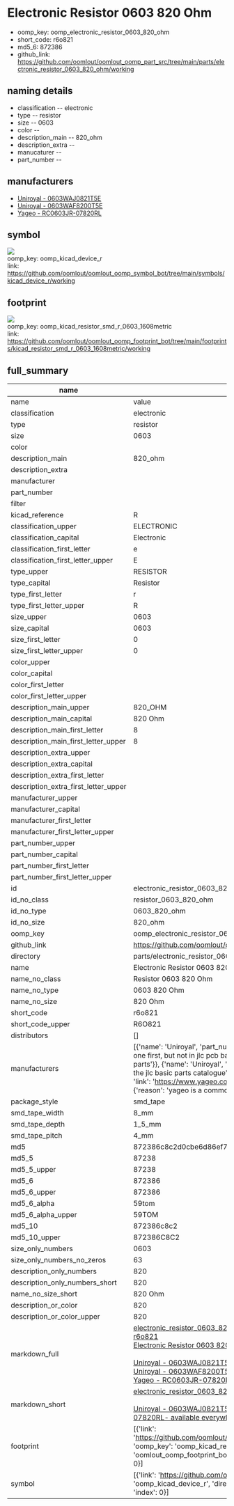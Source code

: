 # Electronic Resistor 0603 820 Ohm

  
* oomp_key: oomp_electronic_resistor_0603_820_ohm 
* short_code: r6o821
* md5_6: 872386  
* github_link: https://github.com/oomlout/oomlout_oomp_part_src/tree/main/parts/electronic_resistor_0603_820_ohm/working  
## naming details
* classification -- electronic
* type -- resistor
* size -- 0603
* color -- 
* description_main -- 820_ohm
* description_extra -- 
* manucaturer -- 
* part_number -- 


## manufacturers
* [Uniroyal - 0603WAJ0821T5E]()  
* [Uniroyal - 0603WAF8200T5E]()  
* [Yageo - RC0603JR-07820RL](https://www.yageo.com/en/Chart/Download/pdf/RC0603JR-07820RL)  

## symbol

![](symbol/{index}/working/working_600.png)  
oomp_key: oomp_kicad_device_r  
link: https://github.com/oomlout/oomlout_oomp_symbol_bot/tree/main/symbols/kicad_device_r/working  

## footprint

![](footprint/{index}/working/working_600.png)  
oomp_key: oomp_kicad_resistor_smd_r_0603_1608metric  
link: https://github.com/oomlout/oomlout_oomp_footprint_bot/tree/main/footprints/kicad_resistor_smd_r_0603_1608metric/working  

## full_summary
| name | value | 
| --- | --- | 
| name | value | 
| classification | electronic | 
| type | resistor | 
| size | 0603 | 
| color |  | 
| description_main | 820_ohm | 
| description_extra |  | 
| manufacturer |  | 
| part_number |  | 
| filter |  | 
| kicad_reference | R | 
| classification_upper | ELECTRONIC | 
| classification_capital | Electronic | 
| classification_first_letter | e | 
| classification_first_letter_upper | E | 
| type_upper | RESISTOR | 
| type_capital | Resistor | 
| type_first_letter | r | 
| type_first_letter_upper | R | 
| size_upper | 0603 | 
| size_capital | 0603 | 
| size_first_letter | 0 | 
| size_first_letter_upper | 0 | 
| color_upper |  | 
| color_capital |  | 
| color_first_letter |  | 
| color_first_letter_upper |  | 
| description_main_upper | 820_OHM | 
| description_main_capital | 820 Ohm | 
| description_main_first_letter | 8 | 
| description_main_first_letter_upper | 8 | 
| description_extra_upper |  | 
| description_extra_capital |  | 
| description_extra_first_letter |  | 
| description_extra_first_letter_upper |  | 
| manufacturer_upper |  | 
| manufacturer_capital |  | 
| manufacturer_first_letter |  | 
| manufacturer_first_letter_upper |  | 
| part_number_upper |  | 
| part_number_capital |  | 
| part_number_first_letter |  | 
| part_number_first_letter_upper |  | 
| id | electronic_resistor_0603_820_ohm | 
| id_no_class | resistor_0603_820_ohm | 
| id_no_type | 0603_820_ohm | 
| id_no_size | 820_ohm | 
| oomp_key | oomp_electronic_resistor_0603_820_ohm | 
| github_link | https://github.com/oomlout/oomlout_oomp_part_src/tree/main/parts/electronic_resistor_0603_820_ohm/working | 
| directory | parts/electronic_resistor_0603_820_ohm | 
| name | Electronic Resistor 0603 820 Ohm | 
| name_no_class | Resistor 0603 820 Ohm | 
| name_no_type | 0603 820 Ohm | 
| name_no_size | 820 Ohm | 
| short_code | r6o821 | 
| short_code_upper | R6O821 | 
| distributors | [] | 
| manufacturers | [{'name': 'Uniroyal', 'part_number': '0603WAJ0821T5E', 'link': '', 'id': 'manufacturer_uniroyal', 'note': {'reason': 'did this one first, but not in jlc pcb basic parts and 1 percent are and they are the same price', 'reason_short': 'not in jlc basic parts'}}, {'name': 'Uniroyal', 'part_number': '0603WAF8200T5E', 'link': '', 'id': 'manufacturer_uniroyal', 'note': {'reason': 'in the jlc basic parts catalogue', 'reason_short': 'jlc basic part'}}, {'name': 'Yageo', 'part_number': 'RC0603JR-07820RL', 'link': 'https://www.yageo.com/en/Chart/Download/pdf/RC0603JR-07820RL', 'id': 'manufacturer_yageo', 'note': {'reason': 'yageo is a commonly cross referenced part number', 'reason_short': 'available everywhere'}}] | 
| package_style | smd_tape | 
| smd_tape_width | 8_mm | 
| smd_tape_depth | 1_5_mm | 
| smd_tape_pitch | 4_mm | 
| md5 | 872386c8c2d0cbe6d86ef71cae501d24 | 
| md5_5 | 87238 | 
| md5_5_upper | 87238 | 
| md5_6 | 872386 | 
| md5_6_upper | 872386 | 
| md5_6_alpha | 59tom | 
| md5_6_alpha_upper | 59TOM | 
| md5_10 | 872386c8c2 | 
| md5_10_upper | 872386C8C2 | 
| size_only_numbers | 0603 | 
| size_only_numbers_no_zeros | 63 | 
| description_only_numbers | 820 | 
| description_only_numbers_short | 820 | 
| name_no_size_short | 820 Ohm | 
| description_or_color | 820 | 
| description_or_color_upper | 820 | 
| markdown_full | [electronic_resistor_0603_820_ohm](https://github.com/oomlout/oomlout_oomp_part_src/tree/main/parts/electronic_resistor_0603_820_ohm/working)<br>[r6o821](https://github.com/oomlout/oomlout_oomp_part_src/tree/main/parts/electronic_resistor_0603_820_ohm/working)<br>[Electronic Resistor 0603 820 Ohm](https://github.com/oomlout/oomlout_oomp_part_src/tree/main/parts/electronic_resistor_0603_820_ohm/working)<br><br>[Uniroyal - 0603WAJ0821T5E- not in jlc basic parts]() [(L)  ](https://www.lcsc.com/search?q=0603WAJ0821T5E)[(D)  ](https://www.digikey.com/en/products?keywords=0603WAJ0821T5E)[(M)  ](https://www.mouser.com/Search/Refine?Keyword=0603WAJ0821T5E)[(N)  ](https://www.newark.com/search?st=0603WAJ0821T5E)[(SZ)  ](https://so.szlcsc.com/global.html?k=0603WAJ0821T5E)<br>[Uniroyal - 0603WAF8200T5E- jlc basic part]() [(L)  ](https://www.lcsc.com/search?q=0603WAF8200T5E)[(D)  ](https://www.digikey.com/en/products?keywords=0603WAF8200T5E)[(M)  ](https://www.mouser.com/Search/Refine?Keyword=0603WAF8200T5E)[(N)  ](https://www.newark.com/search?st=0603WAF8200T5E)[(SZ)  ](https://so.szlcsc.com/global.html?k=0603WAF8200T5E)<br>[Yageo - RC0603JR-07820RL- available everywhere](https://www.yageo.com/en/Chart/Download/pdf/RC0603JR-07820RL) [(L)  ](https://www.lcsc.com/search?q=RC0603JR-07820RL)[(D)  ](https://www.digikey.com/en/products?keywords=RC0603JR-07820RL)[(M)  ](https://www.mouser.com/Search/Refine?Keyword=RC0603JR-07820RL)[(N)  ](https://www.newark.com/search?st=RC0603JR-07820RL)[(SZ)  ](https://so.szlcsc.com/global.html?k=RC0603JR-07820RL)<br> | 
| markdown_short | [electronic_resistor_0603_820_ohm](https://github.com/oomlout/oomlout_oomp_part_src/tree/main/parts/electronic_resistor_0603_820_ohm/working)<br><br>[Uniroyal - 0603WAJ0821T5E- not in jlc basic parts]()[Uniroyal - 0603WAF8200T5E- jlc basic part]()[Yageo - RC0603JR-07820RL- available everywhere](https://www.yageo.com/en/Chart/Download/pdf/RC0603JR-07820RL) | 
| footprint | [{'link': 'https://github.com/oomlout/oomlout_oomp_footprint_bot/tree/main/foootprntss/kicad_resistor_smd_r_0603_1608metric', 'oomp_key': 'oomp_kicad_resistor_smd_r_0603_1608metric', 'directory': 'oomlout_oomp_footprint_bot/footprints/kicad_resistor_smd_r_0603_1608metric//working/working.kicad_mod', 'index': 0}] | 
| symbol | [{'link': 'https://github.com/oomlout/oomlout_oomp_symbol_bot/tree/main/symbols/kicad_device_r', 'oomp_key': 'oomp_kicad_device_r', 'directory': 'oomlout_oomp_symbol_bot/symbols/kicad_device_r//working/working.kicad_sym', 'index': 0}] | 
